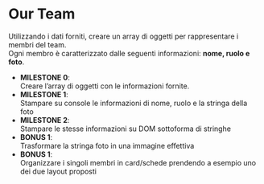 # Our Team

Utilizzando i dati forniti, creare un array di oggetti per rappresentare i membri del team.<br>
Ogni membro è caratterizzato dalle seguenti informazioni: **nome, ruolo e foto**.
* **MILESTONE 0**: <br> Creare l’array di oggetti con le informazioni fornite.
* **MILESTONE 1**: <br> Stampare su console le informazioni di nome, ruolo e la stringa della foto
* **MILESTONE 2**: <br> Stampare le stesse informazioni su DOM sottoforma di stringhe
* **BONUS 1**: <br> Trasformare la stringa foto in una immagine effettiva
* **BONUS 1**: <br> Organizzare i singoli membri in card/schede prendendo a esempio uno dei due layout proposti